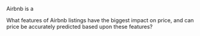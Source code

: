 Airbnb is a 



What features of Airbnb listings have the biggest impact on price, and can price be accurately predicted based upon these features?
